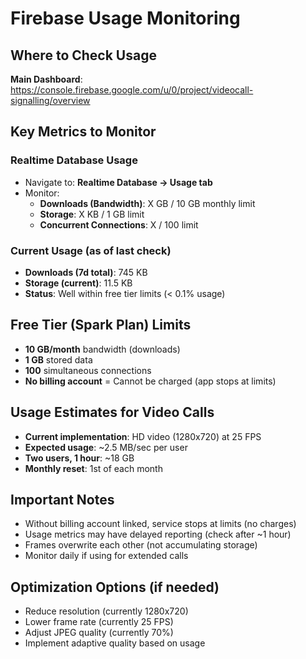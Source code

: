 # Firebase Usage Monitoring

## Where to Check Usage
**Main Dashboard**: https://console.firebase.google.com/u/0/project/videocall-signalling/overview

## Key Metrics to Monitor

### Realtime Database Usage
- Navigate to: **Realtime Database → Usage tab**
- Monitor:
  - **Downloads (Bandwidth)**: X GB / 10 GB monthly limit
  - **Storage**: X KB / 1 GB limit  
  - **Concurrent Connections**: X / 100 limit

### Current Usage (as of last check)
- **Downloads (7d total)**: 745 KB
- **Storage (current)**: 11.5 KB
- **Status**: Well within free tier limits (< 0.1% usage)

## Free Tier (Spark Plan) Limits
- **10 GB/month** bandwidth (downloads)
- **1 GB** stored data
- **100** simultaneous connections
- **No billing account** = Cannot be charged (app stops at limits)

## Usage Estimates for Video Calls
- **Current implementation**: HD video (1280x720) at 25 FPS
- **Expected usage**: ~2.5 MB/sec per user
- **Two users, 1 hour**: ~18 GB
- **Monthly reset**: 1st of each month

## Important Notes
- Without billing account linked, service stops at limits (no charges)
- Usage metrics may have delayed reporting (check after ~1 hour)
- Frames overwrite each other (not accumulating storage)
- Monitor daily if using for extended calls

## Optimization Options (if needed)
- Reduce resolution (currently 1280x720)
- Lower frame rate (currently 25 FPS)
- Adjust JPEG quality (currently 70%)
- Implement adaptive quality based on usage